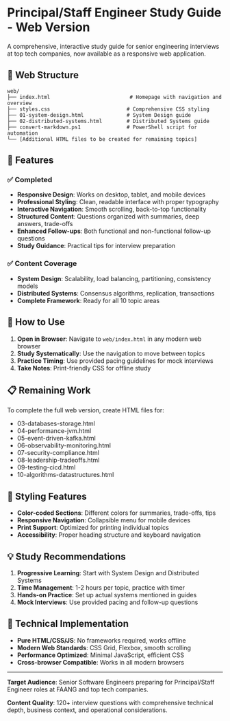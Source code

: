 # Principal/Staff Engineer Study Guide - Web Version

A comprehensive, interactive study guide for senior engineering interviews at top tech companies, now available as a responsive web application.

## 📁 Web Structure

```
web/
├── index.html                          # Homepage with navigation and overview
├── styles.css                         # Comprehensive CSS styling
├── 01-system-design.html              # System Design guide
├── 02-distributed-systems.html        # Distributed Systems guide
├── convert-markdown.ps1               # PowerShell script for automation
└── [Additional HTML files to be created for remaining topics]
```

## 🎯 Features

### ✅ Completed
- **Responsive Design**: Works on desktop, tablet, and mobile devices
- **Professional Styling**: Clean, readable interface with proper typography
- **Interactive Navigation**: Smooth scrolling, back-to-top functionality
- **Structured Content**: Questions organized with summaries, deep answers, trade-offs
- **Enhanced Follow-ups**: Both functional and non-functional follow-up questions
- **Study Guidance**: Practical tips for interview preparation

### ✅ Content Coverage
- **System Design**: Scalability, load balancing, partitioning, consistency models
- **Distributed Systems**: Consensus algorithms, replication, transactions
- **Complete Framework**: Ready for all 10 topic areas

## 🚀 How to Use

1. **Open in Browser**: Navigate to `web/index.html` in any modern web browser
2. **Study Systematically**: Use the navigation to move between topics
3. **Practice Timing**: Use provided pacing guidelines for mock interviews
4. **Take Notes**: Print-friendly CSS for offline study

## 📋 Remaining Work

To complete the full web version, create HTML files for:
- 03-databases-storage.html
- 04-performance-jvm.html  
- 05-event-driven-kafka.html
- 06-observability-monitoring.html
- 07-security-compliance.html
- 08-leadership-tradeoffs.html
- 09-testing-cicd.html
- 10-algorithms-datastructures.html

## 🎨 Styling Features

- **Color-coded Sections**: Different colors for summaries, trade-offs, tips
- **Responsive Navigation**: Collapsible menu for mobile devices
- **Print Support**: Optimized for printing individual topics
- **Accessibility**: Proper heading structure and keyboard navigation

## 💡 Study Recommendations

1. **Progressive Learning**: Start with System Design and Distributed Systems
2. **Time Management**: 1-2 hours per topic, practice with timer
3. **Hands-on Practice**: Set up actual systems mentioned in guides
4. **Mock Interviews**: Use provided pacing and follow-up questions

## 🔧 Technical Implementation

- **Pure HTML/CSS/JS**: No frameworks required, works offline
- **Modern Web Standards**: CSS Grid, Flexbox, smooth scrolling
- **Performance Optimized**: Minimal JavaScript, efficient CSS
- **Cross-browser Compatible**: Works in all modern browsers

---

**Target Audience**: Senior Software Engineers preparing for Principal/Staff Engineer roles at FAANG and top tech companies.

**Content Quality**: 120+ interview questions with comprehensive technical depth, business context, and operational considerations.